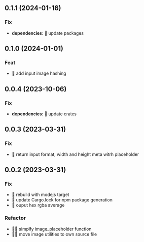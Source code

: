 ## 0.1.1 (2024-01-16)

### Fix

- **dependencies**: 💫 update packages

## 0.1.0 (2024-01-01)

### Feat

- 🌟 add input image hashing

## 0.0.4 (2023-10-06)

### Fix

- **dependencies**: 💫 update crates

## 0.0.3 (2023-03-31)

### Fix

- 💫 return input format, width and height meta witrh placeholder

## 0.0.2 (2023-03-31)

### Fix

- 💫 rebuild with modejs target
- 💫 update Cargo.lock for npm package generation
- 💫 ouput hex rgba average

### Refactor

- 🏄🏽  simplfy image_placeholder function
- 🏄🏽  move image utilities to own source file
